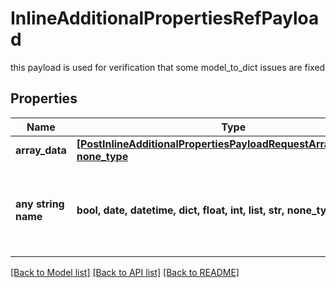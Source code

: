 # InlineAdditionalPropertiesRefPayload

this payload is used for verification that some model_to_dict issues are fixed

## Properties
Name | Type | Description | Notes
------------ | ------------- | ------------- | -------------
**array_data** | [**[PostInlineAdditionalPropertiesPayloadRequestArrayDataInner], none_type**](PostInlineAdditionalPropertiesPayloadRequestArrayDataInner.md) |  | [optional] 
**any string name** | **bool, date, datetime, dict, float, int, list, str, none_type** | any string name can be used but the value must be the correct type | [optional]

[[Back to Model list]](../README.md#documentation-for-models) [[Back to API list]](../README.md#documentation-for-api-endpoints) [[Back to README]](../README.md)



